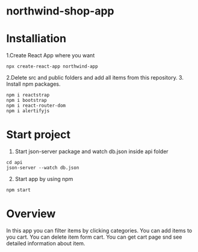 # northwind-shop-app
# Installiation
1.Create React App where you want
```
npx create-react-app northwind-app
```
2.Delete src and public folders and add all items from this repository.
3. Install npm packages.
```
npm i reactstrap
npm i bootstrap
npm i react-router-dom
npm i alertifyjs
```
# Start project
1. Start json-server package and watch db.json inside api folder

```
cd api
json-server --watch db.json
```

2. Start app by using npm

```
npm start
```

# Overview

In this app you can filter items by clicking categories. You can add items to you cart. You can delete item form cart. You can get cart page snd see detailed information about item.

